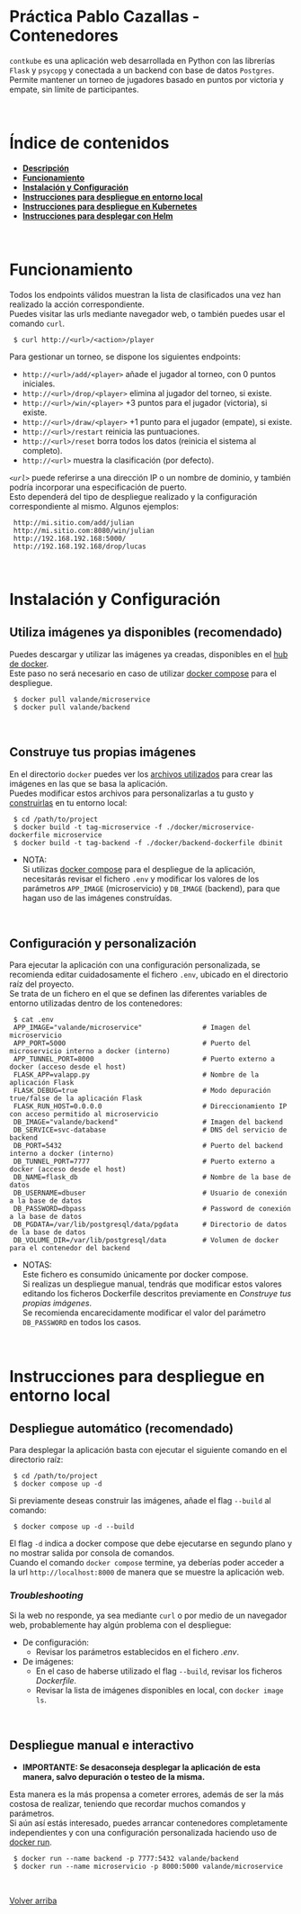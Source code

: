 <a name="main"></a>
# __Práctica Pablo Cazallas - Contenedores__

`contkube` es una aplicación web desarrollada en Python con las librerías `Flask` y `psycopg` y conectada a un backend con base de datos `Postgres`.  
Permite mantener un torneo de jugadores basado en puntos por victoria y empate, sin límite de participantes.  

<br>

# __Índice de contenidos__
* [__Descripción__](#main)
* [__Funcionamiento__](#arch)
* [__Instalación y Configuración__](#setup)
* [__Instrucciones para despliegue en entorno local__](#rc_local)
* [__Instrucciones para despliegue en Kubernetes__](./k8s/README.md)
* [__Instrucciones para desplegar con Helm__](./charts/README.md#main)

<br>

<a name="arch"></a>
# __Funcionamiento__
Todos los endpoints válidos muestran la lista de clasificados una vez han realizado la acción correspondiente.  
Puedes visitar las urls mediante navegador web, o también puedes usar el comando `curl`.

```
 $ curl http://<url>/<action>/player
```

Para gestionar un torneo, se dispone los siguientes endpoints:

* `http://<url>/add/<player>` añade el jugador <player> al torneo, con 0 puntos iniciales.
* `http://<url>/drop/<player>` elimina al jugador <player> del torneo, si existe.
* `http://<url>/win/<player>` +3 puntos para el jugador <player> (victoria), si existe.
* `http://<url>/draw/<player>` +1 punto para el jugador <player> (empate), si existe.
* `http://<url>/restart` reinicia las puntuaciones.
* `http://<url>/reset` borra todos los datos (reinicia el sistema al completo).
* `http://<url>` muestra la clasificación (por defecto).

*`<url>`* puede referirse a una dirección IP o un nombre de dominio, y también podría incorporar una especificación de puerto.  
Esto dependerá del tipo de despliegue realizado y la configuración correspondiente al mismo. Algunos ejemplos:
```
 http://mi.sitio.com/add/julian
 http://mi.sitio.com:8080/win/julian
 http://192.168.192.168:5000/
 http://192.168.192.168/drop/lucas
```

<br>

<a name="setup"></a>
# __Instalación y Configuración__

## Utiliza imágenes ya disponibles (recomendado)
Puedes descargar y utilizar las imágenes ya creadas, disponibles en el [hub de docker](https://docs.docker.com/docker-hub/).  
Este paso no será necesario en caso de utilizar [docker compose](https://docs.docker.com/compose/) para el despliegue.
```
 $ docker pull valande/microservice
 $ docker pull valande/backend
```

<br>

## Construye tus propias imágenes
En el directorio `docker` puedes ver los [archivos utilizados](https://docs.docker.com/engine/reference/builder/) para crear las imágenes en las que se basa la aplicación.   
Puedes modificar estos archivos para personalizarlas a tu gusto y [construirlas](https://docs.docker.com/engine/reference/commandline/build/) en tu entorno local:

```
 $ cd /path/to/project
 $ docker build -t tag-microservice -f ./docker/microservice-dockerfile microservice
 $ docker build -t tag-backend -f ./docker/backend-dockerfile dbinit
```

* NOTA:   
  Si utilizas [docker compose](https://docs.docker.com/compose/) para el despliegue de la aplicación, necesitarás revisar el fichero `.env` y modificar los valores de los parámetros `APP_IMAGE` (microservicio) y `DB_IMAGE` (backend), para que hagan uso de las imágenes construídas.  

<br>

## Configuración y personalización
Para ejecutar la aplicación con una configuración personalizada, se recomienda editar cuidadosamente el fichero `.env`, ubicado en el directorio raíz del proyecto.  
Se trata de un fichero en el que se definen las diferentes variables de entorno utilizadas dentro de los contenedores:
```
 $ cat .env
 APP_IMAGE="valande/microservice"               # Imagen del microservicio
 APP_PORT=5000                                  # Puerto del microservicio interno a docker (interno)
 APP_TUNNEL_PORT=8000                           # Puerto externo a docker (acceso desde el host)
 FLASK_APP=valapp.py                            # Nombre de la aplicación Flask
 FLASK_DEBUG=true                               # Modo depuración true/false de la aplicación Flask
 FLASK_RUN_HOST=0.0.0.0                         # Direccionamiento IP con acceso permitido al microservicio
 DB_IMAGE="valande/backend"                     # Imagen del backend
 DB_SERVICE=svc-database                        # DNS del servicio de backend
 DB_PORT=5432                                   # Puerto del backend interno a docker (interno)
 DB_TUNNEL_PORT=7777                            # Puerto externo a docker (acceso desde el host)
 DB_NAME=flask_db                               # Nombre de la base de datos 
 DB_USERNAME=dbuser                             # Usuario de conexión a la base de datos
 DB_PASSWORD=dbpass                             # Password de conexión a la base de datos
 DB_PGDATA=/var/lib/postgresql/data/pgdata      # Directorio de datos de la base de datos
 DB_VOLUME_DIR=/var/lib/postgresql/data         # Volumen de docker para el contenedor del backend
```

* NOTAS:   
  Este fichero es consumido únicamente por docker compose.  
  Si realizas un despliegue manual, tendrás que modificar estos valores editando los ficheros Dockerfile descritos previamente en *Construye tus propias imágenes*.  
  Se recomienda encarecidamente modificar el valor del parámetro `DB_PASSWORD` en todos los casos.

<br>

<a name="rc_local"></a>
# __Instrucciones para despliegue en entorno local__

## Despliegue automático (recomendado)
Para desplegar la aplicación basta con ejecutar el siguiente comando en el directorio raíz:
```
 $ cd /path/to/project
 $ docker compose up -d
```

Si previamente deseas construir las imágenes, añade el flag `--build` al comando:
```
 $ docker compose up -d --build
```

El flag `-d` indica a docker compose que debe ejecutarse en segundo plano y no mostrar salida por consola de comandos.  
Cuando el comando `docker compose` termine, ya deberías poder acceder a la url `http://localhost:8000` de manera que se muestre la aplicación web.  

### *Troubleshooting*
Si la web no responde, ya sea mediante `curl` o por medio de un navegador web, probablemente hay algún problema con el despliegue:
* De configuración: 
    * Revisar los parámetros establecidos en el fichero *.env*.
* De imágenes: 
    * En el caso de haberse utilizado el flag `--build`, revisar los ficheros *Dockerfile*.
    * Revisar la lista de imágenes disponibles en local, con `docker image ls`.

<br>

## Despliegue manual e interactivo

* __IMPORTANTE: Se desaconseja desplegar la aplicación de esta manera, salvo depuración o testeo de la misma.__

Esta manera es la más propensa a cometer errores, además de ser la más costosa de realizar, teniendo que recordar muchos comandos y parámetros.  
Si aún así estás interesado, puedes arrancar contenedores completamente independientes y con una configuración personalizada haciendo uso de [docker run](https://docs.docker.com/engine/reference/run/).

```
 $ docker run --name backend -p 7777:5432 valande/backend
 $ docker run --name microservicio -p 8000:5000 valande/microservice 
```

<br>

[Volver arriba](#main)